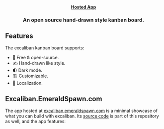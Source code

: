 
<h4 align="center">
  <a href="https://excaliban.emeraldspawn.com/">Hosted App</a>
</h4>

<h3 align="center">
    An open source hand-drawn style kanban board.
</h3>

## Features

The excaliban kanban board supports:

- 💯&nbsp;Free & open-source.
- ✍️&nbsp;Hand-drawn like style.
- 🌓&nbsp;Dark mode.
- 🏗️&nbsp;Customizable.
- 👅&nbsp;Localization.

## Excaliban.EmeraldSpawn.com

The app hosted at [excaliban.emeraldspawn.com](https://excaliban.emeraldspawn.com/) is a minimal showcase of what you can build with excaliban. Its [source code](https://github.com/AndrewOKC/Excaliban) is part of this repository as well, and the app features:

